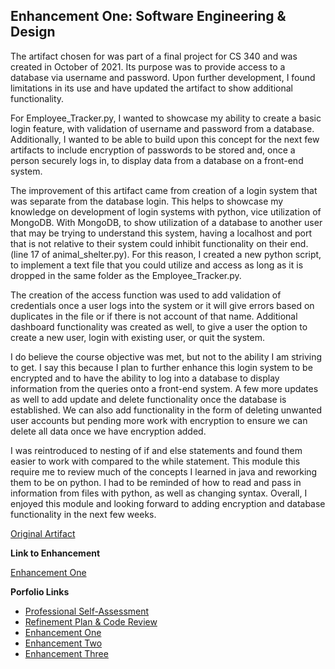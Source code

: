 ## Enhancement One: Software Engineering & Design

The artifact chosen for was part of a final project for CS 340 and was created in October of 2021. Its purpose was to provide access to a database via username and password.  Upon further development, I found limitations in its use and have updated the artifact to show additional functionality.

For Employee_Tracker.py, I wanted to showcase my ability to create a basic login feature, with validation of username and password from a database.  Additionally, I wanted to be able to build upon this concept for the next few artifacts to include encryption of passwords to be stored and, once a person securely logs in, to display data from a database on a front-end system.

The improvement of this artifact came from creation of a login system that was separate from the database login.  This helps to showcase my knowledge on development of login systems with python, vice utilization of MongoDB.  With MongoDB, to show utilization of a database to another user that may be trying to understand this system, having a localhost and port that is not relative to their system could inhibit functionality on their end. (line 17 of animal_shelter.py).  For this reason, I created a new python script, to implement a text file that you could utilize and access as long as it is dropped in the same folder as the Employee_Tracker.py.

The creation of the access function was used to add validation of credentials once a user logs into the system or it will give errors based on duplicates in the file or if there is not account of that name.  Additional dashboard functionality was created as well, to give a user the option to create a new user, login with existing user, or quit the system.

I do believe the course objective was met, but not to the ability I am striving to get.  I say this because I plan to further enhance this login system to be encrypted and to have the ability to log into a database to display information from the queries onto a front-end system.  A few more updates as well to add update and delete functionality once the database is established. We can also add functionality in the form of deleting unwanted user accounts but pending more work with encryption to ensure we can delete all data once we have encryption added.

I was reintroduced to nesting of if and else statements and found them easier to work with compared to the while statement.  This module this require me to review much of the concepts I learned in java and reworking them to be on python.  I had to be reminded of how to read and pass in information from files with python, as well as changing syntax.  Overall, I enjoyed this module and looking forward to adding encryption and database functionality in the next few weeks. 

[Original Artifact ](https://mikeariv.github.io/animal_shelter.py)

**Link to Enhancement**

[Enhancement One ](https://mikeariv.github.io/Employee_Tracker.py)

**Porfolio Links**<br>
* [Professional Self-Assessment](https://mikeariv.github.io/index.html)<br>
* [Refinement Plan & Code Review](https://mikeariv.github.io/CodeReview.html)<br>
* [Enhancement One](https://mikeariv.github.io/EnhancementOne.html)<br>
* [Enhancement Two](https://mikeariv.github.io/EnhancementTwo.html)<br>
* [Enhancement Three](https://mikeariv.github.io/EnhancementThree.html)
